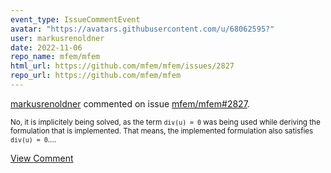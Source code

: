 ```yaml
---
event_type: IssueCommentEvent
avatar: "https://avatars.githubusercontent.com/u/68062595?"
user: markusrenoldner
date: 2022-11-06
repo_name: mfem/mfem
html_url: https://github.com/mfem/mfem/issues/2827
repo_url: https://github.com/mfem/mfem
---
```


<a href='https://github.com/markusrenoldner' target='_blank'>markusrenoldner</a> commented on issue <a href='https://github.com/mfem/mfem/issues/2827' target='_blank'>mfem/mfem#2827</a>.

<small>No, it is implicitely being solved, as the term `div(u) = 0` was being used while deriving the formulation that is implemented. That means, the implemented formulation also satisfies `div(u) = 0`....</small>

<a href='https://github.com/mfem/mfem/issues/2827' target='_blank'>View Comment</a>